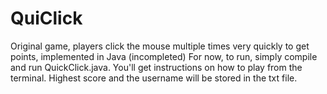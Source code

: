 # QuiClick
Original game, players click the mouse multiple times very quickly to get points, implemented in Java (incompleted)
 For now, to run, simply compile and run QuickClick.java. You'll get instructions on how to play from the terminal. 
 Highest score and the username will be stored in the txt file. 
